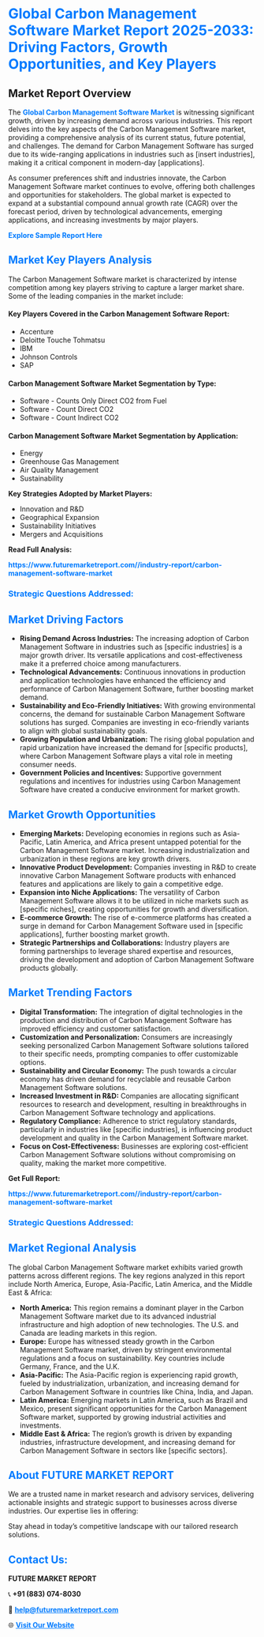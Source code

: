 <h1 style="color: #007BFF;">Global Carbon Management Software Market Report 2025-2033: Driving Factors, Growth Opportunities, and Key Players</h1>

<section id="overview">
<h2>Market Report Overview</h2>
<p>The <a href="https://www.futuremarketreport.com//industry-report/carbon-management-software-market" style="color: #007BFF; text-decoration: none;"><strong>Global Carbon Management Software Market</strong></a> is witnessing significant growth, driven by increasing demand across various industries. This report delves into the key aspects of the Carbon Management Software market, providing a comprehensive analysis of its current status, future potential, and challenges. The demand for Carbon Management Software has surged due to its wide-ranging applications in industries such as [insert industries], making it a critical component in modern-day [applications].</p>
<p>As consumer preferences shift and industries innovate, the Carbon Management Software market continues to evolve, offering both challenges and opportunities for stakeholders. The global market is expected to expand at a substantial compound annual growth rate (CAGR) over the forecast period, driven by technological advancements, emerging applications, and increasing investments by major players.</p>
</section>

<section id="overview">
<p><a href="https://www.futuremarketreport.com//request-sample/reportId=64096" style="color: #007BFF; text-decoration: none;"><strong>Explore Sample Report Here</strong></a></p>
</section>

<section id="key-players">
<h2 style="color: #007BFF;">Market Key Players Analysis</h2>
<p>The Carbon Management Software market is characterized by intense competition among key players striving to capture a larger market share. Some of the leading companies in the market include:</p>
<h4>Key Players Covered in the Carbon Management Software Report:</h4>
<ul><li>Accenture</li><li>Deloitte Touche Tohmatsu</li><li>IBM</li><li>Johnson Controls</li><li>SAP</li></ul>
<h4>Carbon Management Software Market Segmentation by Type:</h4>
<ul><li>Software - Counts Only Direct CO2 from Fuel</li><li>Software - Count Direct CO2</li><li>Software - Count Indirect CO2</li></ul>

<h4>Carbon Management Software Market Segmentation by Application:</h4>
<ul><li>Energy</li><li>Greenhouse Gas Management</li><li>Air Quality Management</li><li>Sustainability</li></ul>
<p><strong>Key Strategies Adopted by Market Players:</strong></p>
<ul>
<li>Innovation and R&D</li>
<li>Geographical Expansion</li>
<li>Sustainability Initiatives</li>
<li>Mergers and Acquisitions</li>
</ul>
</section>

<section>
<p><strong>Read Full Analysis: </strong></p><a href="https://www.futuremarketreport.com//industry-report/carbon-management-software-market" style="color: #007BFF; text-decoration: none;"><strong>https://www.futuremarketreport.com//industry-report/carbon-management-software-market</strong></a>
<h3 style="color: #007BFF;">Strategic Questions Addressed:</h3>
</section>

<section id="driving-factors">
<h2 style="color: #007BFF;">Market Driving Factors</h2>
<ul>
<li><strong>Rising Demand Across Industries:</strong> The increasing adoption of Carbon Management Software in industries such as [specific industries] is a major growth driver. Its versatile applications and cost-effectiveness make it a preferred choice among manufacturers.</li>
<li><strong>Technological Advancements:</strong> Continuous innovations in production and application technologies have enhanced the efficiency and performance of Carbon Management Software, further boosting market demand.</li>
<li><strong>Sustainability and Eco-Friendly Initiatives:</strong> With growing environmental concerns, the demand for sustainable Carbon Management Software solutions has surged. Companies are investing in eco-friendly variants to align with global sustainability goals.</li>
<li><strong>Growing Population and Urbanization:</strong> The rising global population and rapid urbanization have increased the demand for [specific products], where Carbon Management Software plays a vital role in meeting consumer needs.</li>
<li><strong>Government Policies and Incentives:</strong> Supportive government regulations and incentives for industries using Carbon Management Software have created a conducive environment for market growth.</li>
</ul>
</section>

<section id="growth-opportunities">
<h2 style="color: #007BFF;">Market Growth Opportunities</h2>
<ul>
<li><strong>Emerging Markets:</strong> Developing economies in regions such as Asia-Pacific, Latin America, and Africa present untapped potential for the Carbon Management Software market. Increasing industrialization and urbanization in these regions are key growth drivers.</li>
<li><strong>Innovative Product Development:</strong> Companies investing in R&D to create innovative Carbon Management Software products with enhanced features and applications are likely to gain a competitive edge.</li>
<li><strong>Expansion into Niche Applications:</strong> The versatility of Carbon Management Software allows it to be utilized in niche markets such as [specific niches], creating opportunities for growth and diversification.</li>
<li><strong>E-commerce Growth:</strong> The rise of e-commerce platforms has created a surge in demand for Carbon Management Software used in [specific applications], further boosting market growth.</li>
<li><strong>Strategic Partnerships and Collaborations:</strong> Industry players are forming partnerships to leverage shared expertise and resources, driving the development and adoption of Carbon Management Software products globally.</li>
</ul>
</section>

<section id="trending-factors">
<h2 style="color: #007BFF;">Market Trending Factors</h2>
<ul>
<li><strong>Digital Transformation:</strong> The integration of digital technologies in the production and distribution of Carbon Management Software has improved efficiency and customer satisfaction.</li>
<li><strong>Customization and Personalization:</strong> Consumers are increasingly seeking personalized Carbon Management Software solutions tailored to their specific needs, prompting companies to offer customizable options.</li>
<li><strong>Sustainability and Circular Economy:</strong> The push towards a circular economy has driven demand for recyclable and reusable Carbon Management Software solutions.</li>
<li><strong>Increased Investment in R&D:</strong> Companies are allocating significant resources to research and development, resulting in breakthroughs in Carbon Management Software technology and applications.</li>
<li><strong>Regulatory Compliance:</strong> Adherence to strict regulatory standards, particularly in industries like [specific industries], is influencing product development and quality in the Carbon Management Software market.</li>
<li><strong>Focus on Cost-Effectiveness:</strong> Businesses are exploring cost-efficient Carbon Management Software solutions without compromising on quality, making the market more competitive.</li>
</ul>
</section>

<section>
<p><strong>Get Full Report: </strong></p><a href="https://www.futuremarketreport.com//industry-report/carbon-management-software-market" style="color: #007BFF; text-decoration: none;"><strong>https://www.futuremarketreport.com//industry-report/carbon-management-software-market</strong></a>
<h3 style="color: #007BFF;">Strategic Questions Addressed:</h3>
</section>


<section id="regional-analysis">
<h2 style="color: #007BFF;">Market Regional Analysis</h2>
<p>The global Carbon Management Software market exhibits varied growth patterns across different regions. The key regions analyzed in this report include North America, Europe, Asia-Pacific, Latin America, and the Middle East & Africa:</p>
<ul>
<li><strong>North America:</strong> This region remains a dominant player in the Carbon Management Software market due to its advanced industrial infrastructure and high adoption of new technologies. The U.S. and Canada are leading markets in this region.</li>
<li><strong>Europe:</strong> Europe has witnessed steady growth in the Carbon Management Software market, driven by stringent environmental regulations and a focus on sustainability. Key countries include Germany, France, and the U.K.</li>
<li><strong>Asia-Pacific:</strong> The Asia-Pacific region is experiencing rapid growth, fueled by industrialization, urbanization, and increasing demand for Carbon Management Software in countries like China, India, and Japan.</li>
<li><strong>Latin America:</strong> Emerging markets in Latin America, such as Brazil and Mexico, present significant opportunities for the Carbon Management Software market, supported by growing industrial activities and investments.</li>
<li><strong>Middle East & Africa:</strong> The region’s growth is driven by expanding industries, infrastructure development, and increasing demand for Carbon Management Software in sectors like [specific sectors].</li>
</ul>
</section>

<footer>
<h2 style="color: #007BFF;">About FUTURE MARKET REPORT</h2>
<p>We are a trusted name in market research and advisory services, delivering actionable insights and strategic support to businesses across diverse industries. Our expertise lies in offering:</p>

<p>Stay ahead in today’s competitive landscape with our tailored research solutions.</p>

<h2 style="color: #007BFF;">Contact Us:</h2>
<p><strong>FUTURE MARKET REPORT</strong></p>
<p>📞 <strong>+91 (883) 074-8030</strong></p>
<p>📧 <strong><a href="mailto:help@futuremarketreport.com" style="color: #007BFF;">help@futuremarketreport.com</a></strong></p>
<p>🌐 <strong><a href="https://www.futuremarketreport.com/" style="color: #007BFF;">Visit Our Website</a></strong></p>
</footer>
